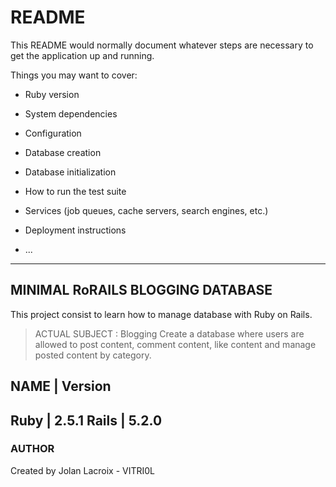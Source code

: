 # README

This README would normally document whatever steps are necessary to get the
application up and running.

Things you may want to cover:

* Ruby version

* System dependencies

* Configuration

* Database creation

* Database initialization

* How to run the test suite

* Services (job queues, cache servers, search engines, etc.)

* Deployment instructions

* ...


***
## MINIMAL RoRAILS BLOGGING DATABASE

This project consist to learn how to manage database with Ruby on Rails.

> ACTUAL SUBJECT : Blogging
> Create a database where users are allowed to post content, comment content, like content and manage posted content by category.

NAME  | Version
--------------
Ruby  | 2.5.1
Rails | 5.2.0
--------------

### AUTHOR
Created by Jolan Lacroix - VITRI0L
